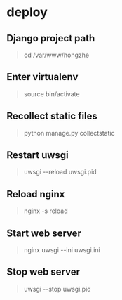 # deploy
## Django project path
> cd /var/www/hongzhe
## Enter virtualenv
>source bin/activate
## Recollect static files
>python manage.py collectstatic
## Restart uwsgi
>uwsgi --reload uwsgi.pid
## Reload nginx
>nginx -s reload
## Start web server
>nginx
>uwsgi --ini uwsgi.ini
## Stop web server
>uwsgi --stop uwsgi.pid

